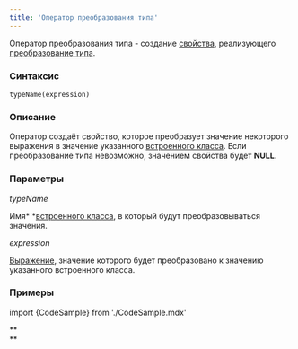 ```yaml
---
title: 'Оператор преобразования типа'
---
```


Оператор преобразования типа - создание [свойства](Свойства.md), реализующего [преобразование типа](Преобразование_типа.md).

### Синтаксис

    typeName(expression) 

### Описание

Оператор создаёт свойство, которое преобразует значение некоторого выражения в значение указанного [встроенного класса](Встроенные_классы.md). Если преобразование типа невозможно, значением свойства будет **NULL**.

### Параметры

*typeName*

Имя* *[встроенного класса](Встроенные_классы.md), в который будут преобразовываться значения.

*expression*

[Выражение](Выражения.md), значение которого будет преобразовано к значению указанного встроенного класса.

### Примеры


import {CodeSample} from './CodeSample.mdx'

<CodeSample url="https://documentation.lsfusion.org/sample?file=OperatorPropertySample&block=explicitcast"/>

**  
**
